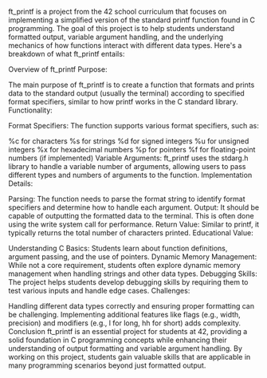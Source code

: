 ft_printf is a project from the 42 school curriculum that focuses on implementing a simplified version of the standard printf function found in C programming. The goal of this project is to help students understand formatted output, variable argument handling, and the underlying mechanics of how functions interact with different data types. Here's a breakdown of what ft_printf entails:

Overview of ft_printf
Purpose:

The main purpose of ft_printf is to create a function that formats and prints data to the standard output (usually the terminal) according to specified format specifiers, similar to how printf works in the C standard library.
Functionality:

Format Specifiers: The function supports various format specifiers, such as:

%c for characters
%s for strings
%d for signed integers
%u for unsigned integers
%x for hexadecimal numbers
%p for pointers
%f for floating-point numbers (if implemented)
Variable Arguments: ft_printf uses the stdarg.h library to handle a variable number of arguments, allowing users to pass different types and numbers of arguments to the function.
Implementation Details:

Parsing: The function needs to parse the format string to identify format specifiers and determine how to handle each argument.
Output: It should be capable of outputting the formatted data to the terminal. This is often done using the write system call for performance.
Return Value: Similar to printf, it typically returns the total number of characters printed.
Educational Value:

Understanding C Basics: Students learn about function definitions, argument passing, and the use of pointers.
Dynamic Memory Management: While not a core requirement, students often explore dynamic memory management when handling strings and other data types.
Debugging Skills: The project helps students develop debugging skills by requiring them to test various inputs and handle edge cases.
Challenges:

Handling different data types correctly and ensuring proper formatting can be challenging.
Implementing additional features like flags (e.g., width, precision) and modifiers (e.g., l for long, hh for short) adds complexity.
Conclusion
ft_printf is an essential project for students at 42, providing a solid foundation in C programming concepts while enhancing their understanding of output formatting and variable argument handling. By working on this project, students gain valuable skills that are applicable in many programming scenarios beyond just formatted output.






